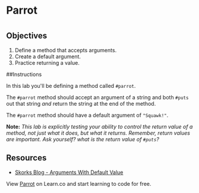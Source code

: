 # Parrot
#
## Objectives
1. Define a method that accepts arguments.
2. Create a default argument.
3. Practice returning a value.

##Instructions

In this lab you'll be defining a method called `#parrot`.

The `#parrot` method should accept an argument of a string and both `#puts` out that string *and* return the string at the end of the method.

The `#parrot` method should have a default argument of `"Squawk!"`.

**Note:** *This lab is explicitly testing your ability to control the return value of a method, not just what it does, but what it returns. Remember, return values are important. Ask yourself? what is the return value of `#puts`?*

## Resources
* [Skorks Blog - Arguments With Default Value](http://www.skorks.com/2009/08/method-arguments-in-ruby/)

<p data-visibility='hidden'>View <a href='https://learn.co/lessons/parrot-ruby' title='Parrot'>Parrot</a> on Learn.co and start learning to code for free.</p>
